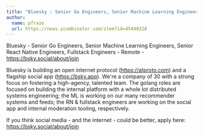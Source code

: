 ```yaml
---
title: "Bluesky : Senior Go Engineers, Senior Machine Learning Engineers, Senior React Native Engineers, Fullstack Engineers"
author:
  name: pfraze
  url: https://news.ycombinator.com/item?id=45440328
---
```

Bluesky - Senior Go Engineers, Senior Machine Learning Engineers, Senior React Native Engineers, Fullstack Engineers - Remote - <a href="https:&#x2F;&#x2F;bsky.social&#x2F;about&#x2F;join" rel="nofollow">https:&#x2F;&#x2F;bsky.social&#x2F;about&#x2F;join</a>

Bluesky is building an open internet protocol (<a href="https:&#x2F;&#x2F;atproto.com" rel="nofollow">https:&#x2F;&#x2F;atproto.com</a>) and a flagship social app (<a href="https:&#x2F;&#x2F;bsky.app" rel="nofollow">https:&#x2F;&#x2F;bsky.app</a>). We&#x27;re a company of 30 with a strong focus on fostering a high-agency, talented team. The golang roles are focused on building the internal platform with a whole lot distributed systems engineering; the ML is working on our many recommender systems and feeds; the RN &amp; fullstack engineers are working on the social app and internal moderation tooling, respectively.

If you think social media - and the internet - could be better, apply here: <a href="https:&#x2F;&#x2F;bsky.social&#x2F;about&#x2F;join" rel="nofollow">https:&#x2F;&#x2F;bsky.social&#x2F;about&#x2F;join</a>
<JobApplication />
